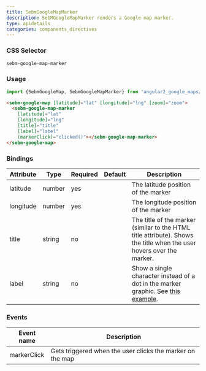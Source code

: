 ```yaml
---
title: SebmGoogleMapMarker
description: SebMGoogleMapMarker renders a Google map marker.
type: apidetails
categories: components_directives
---
```


### CSS Selector

```css
sebm-google-map-marker
```

### Usage

```typescript
import {SebmGoogleMap, SebmGoogleMapMarker} from 'angular2_google_maps/angular2_google_maps';
```

```html
<sebm-google-map [latitude]="lat" [longitude]="lng" [zoom]="zoom">
  <sebm-google-map-marker 
    [latitude]="lat"
    [longitude]="lng"
    [title]="title"
    [label]="label"
    (markerClick)="clicked()"></sebm-google-map-marker>
</sebm-google-map>
```

### Bindings

| Attribute | Type   | Required | Default | Description                                                                                                                                                             |
|-----------|--------|----------|---------|-------------------------------------------------------------------------------------------------------------------------------------------------------------------------|
| latitude  | number | yes      |         | The latitude position of the marker                                                                                                                                     |
| longitude | number | yes      |         | The longitude position of the marker                                                                                                                                    |
| title     | string | no       |         | The title of the marker (similar to the HTML title attribute). Shows the title when the user hovers over the marker.                                                    |
| label     | string | no       |         | Show a single character instead of a dot in the marker graphic. See [this example](https://developers.google.com/maps/documentation/javascript/examples/marker-labels). |

### Events

| Event name  | Description                                               |
|-------------|-----------------------------------------------------------|
| markerClick | Gets triggered when the user clicks the marker on the map |
